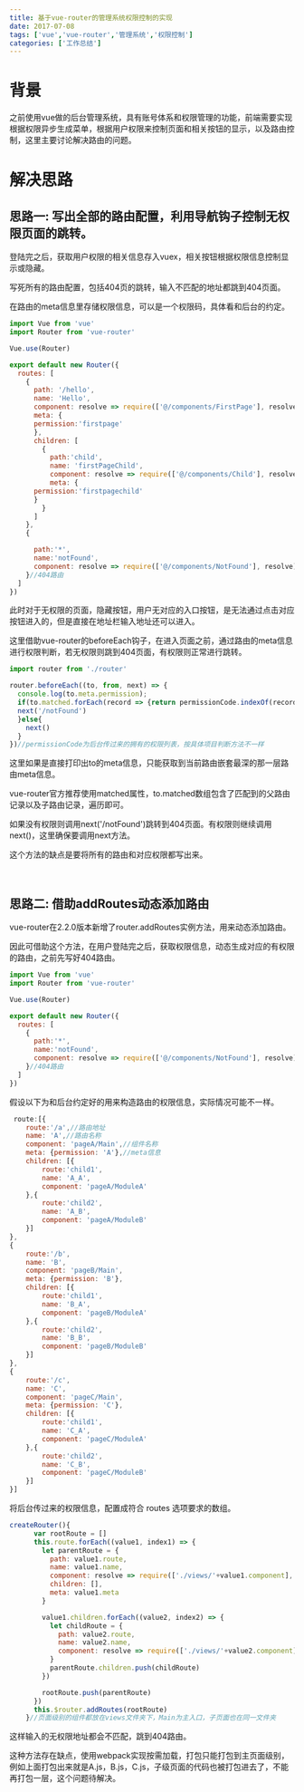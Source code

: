 ```yaml
---
title: 基于vue-router的管理系统权限控制的实现
date: 2017-07-08
tags: ['vue','vue-router','管理系统','权限控制']
categories: ['工作总结']
---
```

# 背景
之前使用vue做的后台管理系统，具有账号体系和权限管理的功能，前端需要实现根据权限异步生成菜单，根据用户权限来控制页面和相关按钮的显示，以及路由控制，这里主要讨论解决路由的问题。
# 解决思路
## 思路一: 写出全部的路由配置，利用导航钩子控制无权限页面的跳转。

登陆完之后，获取用户权限的相关信息存入vuex，相关按钮根据权限信息控制显示或隐藏。

写死所有的路由配置，包括404页的跳转，输入不匹配的地址都跳到404页面。

在路由的meta信息里存储权限信息，可以是一个权限码，具体看和后台的约定。
````javascript
import Vue from 'vue'
import Router from 'vue-router'

Vue.use(Router)

export default new Router({
  routes: [
    {
      path: '/hello',
      name: 'Hello',
      component: resolve => require(['@/components/FirstPage'], resolve),
      meta: {
      permission:'firstpage'
      },
      children: [
        {
          path:'child',
          name: 'firstPageChild',
          component: resolve => require(['@/components/Child'], resolve),
          meta: {
      permission:'firstpagechild'
      } 
        }
      ]
    },
    {

      path:'*',
      name:'notFound',
      component: resolve => require(['@/components/NotFound'], resolve)
    }//404路由
  ]
})

````
此时对于无权限的页面，隐藏按钮，用户无对应的入口按钮，是无法通过点击对应按钮进入的，但是直接在地址栏输入地址还可以进入。

这里借助vue-router的beforeEach钩子，在进入页面之前，通过路由的meta信息进行权限判断，若无权限则跳到404页面，有权限则正常进行跳转。
````javascript
import router from './router'

router.beforeEach((to, from, next) => {
  console.log(to.meta.permission);
  if(to.matched.forEach(record => {return permissionCode.indexOf(record.meta.permission) == -1})){
  next('/notFound')
  }else{
    next()
  }
})//permissionCode为后台传过来的拥有的权限列表，按具体项目判断方法不一样
````
这里如果是直接打印出to的meta信息，只能获取到当前路由嵌套最深的那一层路由meta信息。

vue-router官方推荐使用matched属性，to.matched数组包含了匹配到的父路由记录以及子路由记录，遍历即可。

如果没有权限则调用next('/notFound')跳转到404页面。有权限则继续调用next()，这里确保要调用next方法。

这个方法的缺点是要将所有的路由和对应权限都写出来。

<br>

## 思路二: 借助addRoutes动态添加路由

vue-router在2.2.0版本新增了router.addRoutes实例方法，用来动态添加路由。

因此可借助这个方法，在用户登陆完之后，获取权限信息，动态生成对应的有权限的路由，之前先写好404路由。
````javascript
import Vue from 'vue'
import Router from 'vue-router'

Vue.use(Router)

export default new Router({
  routes: [
    {
      path:'*',
      name:'notFound',
      component: resolve => require(['@/components/NotFound'], resolve)
    }//404路由
  ]
})
````

假设以下为和后台约定好的用来构造路由的权限信息，实际情况可能不一样。
````javascript
 route:[{
    route:'/a',//路由地址
    name: 'A',//路由名称
    component: 'pageA/Main',//组件名称
    meta: {permission: 'A'},//meta信息
    children: [{
        route:'child1',
        name: 'A_A',
        component: 'pageA/ModuleA'
    },{
        route:'child2',
        name: 'A_B',
        component: 'pageA/ModuleB'
    }]
},
{
    route:'/b',
    name: 'B',
    component: 'pageB/Main',
    meta: {permission: 'B'},
    children: [{
        route:'child1',
        name: 'B_A',
        component: 'pageB/ModuleA'
    },{
        route:'child2',
        name: 'B_B',
        component: 'pageB/ModuleB'
    }]
},
{
    route:'/c',
    name: 'C',
    component: 'pageC/Main',
    meta: {permission: 'C'},
    children: [{
        route:'child1',
        name: 'C_A',
        component: 'pageC/ModuleA'
    },{
        route:'child2',
        name: 'C_B',
        component: 'pageC/ModuleB'
    }]
}]
````
将后台传过来的权限信息，配置成符合 routes 选项要求的数组。
````javascript
createRouter(){
      var rootRoute = []
      this.route.forEach((value1, index1) => {
        let parentRoute = {
          path: value1.route,
          name: value1.name,
          component: resolve => require(['./views/'+value1.component], resolve),
          children: [],
          meta: value1.meta
        }

        value1.children.forEach((value2, index2) => {
          let childRoute = {
            path: value2.route,
            name: value2.name,
            component: resolve => require(['./views/'+value2.component], resolve)
          }
          parentRoute.children.push(childRoute)
        })

        rootRoute.push(parentRoute)
      })
      this.$router.addRoutes(rootRoute)
    }//页面级别的组件都放在views文件夹下，Main为主入口，子页面也在同一文件夹
````

这样输入的无权限地址都会不匹配，跳到404路由。

这种方法存在缺点，使用webpack实现按需加载，打包只能打包到主页面级别，例如上面打包出来就是A.js，B.js，C.js，子级页面的代码也被打包进去了，不能再打包一层，这个问题待解决。
